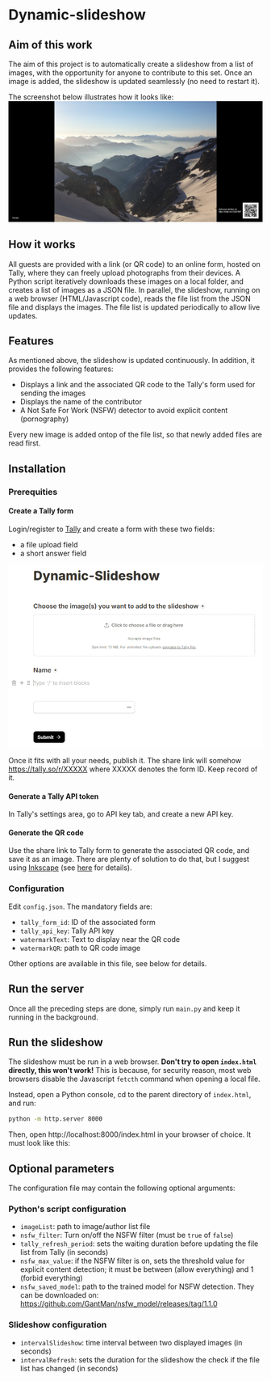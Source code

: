 # Dynamic-slideshow

## Aim of this work
The aim of this project is to automatically create a slideshow from a list of images, with the opportunity for anyone to contribute to this set. 
Once an image is added, the slideshow is updated seamlessly (no need to restart it).

The screenshot below illustrates how it looks like:
![image](Screenshot_slideshow.png)

## How it works
All guests are provided with a link (or QR code) to an online form, hosted on Tally, where they can freely upload photographs from their devices. 
A Python script iteratively downloads these images on a local folder, and creates a list of images as a JSON file.
In parallel, the slideshow, running on a web browser (HTML/Javascript code), reads the file list from the JSON file and 
displays the images. The file list is updated periodically to allow live updates.

## Features
As mentioned above, the slideshow is updated continuously. In addition, it provides the following features:
 - Displays a link and the associated QR code to the Tally's form used for sending the images
 - Displays the name of the contributor
 - A Not Safe For Work (NSFW) detector to avoid explicit content (pornography)

Every new image is added ontop of the file list, so that newly added files are read first.

## Installation
### Prerequities
#### Create a Tally form
Login/register to [Tally](https://tally.so/) and create a form with these two fields:
 - a file upload field
 - a short answer field

![image](Screenshot_fields.png)

Once it fits with all your needs, publish it. The share link will somehow https://tally.so/r/XXXXX where XXXXX denotes 
the form ID. Keep record of it.

#### Generate a Tally API token
In Tally's settings area, go to API key tab, and create a new API key.

#### Generate the QR code
Use the share link to Tally form to generate the associated QR code, and save it as an image. There are plenty of 
solution to do that, but I suggest using [Inkscape](https://inkscape.org/fr/) 
(see [here](https://www.youtube.com/watch?v=Ak_tYjtAKWc) for details).

### Configuration
Edit ``config.json``. The mandatory fields are:

 - ``tally_form_id``: ID of the associated form
 - ``tally_api_key``: Tally API key
 - ``watermarkText``: Text to display near the QR code
 - ``watermarkQR``: path to QR code image

Other options are available in this file, see below for details.

## Run the server
Once all the preceding steps are done, simply run ``main.py`` and keep it running in the background.

## Run the slideshow
The slideshow must be run in a web browser. **Don't try to open ``index.html`` directly, this won't work!**
This is because, for security reason, most web browsers disable the Javascript ``fetcth`` command when opening a local
file.

Instead, open a Python console, cd to the parent directory of ``index.html``, and run:

````bash
python -m http.server 8000
````

Then, open http://localhost:8000/index.html in your browser of choice. It must look like this:

## Optional parameters
The configuration file may contain the following optional arguments:

### Python's script configuration
- ``imageList``: path to image/author list file
- ``nsfw_filter``: Turn on/off the NSFW filter (must be ``true`` of ``false``)
- ``tally_refresh_period``: sets the waiting duration before updating the file list from Tally (in seconds)
- ``nsfw_max_value``: if the NSFW filter is on, sets the threshold value for explicit content detection; it must be 
between (allow everything) and 1 (forbid everything)
- ``nsfw_saved_model``: path to the trained model for NSFW detection. They can be downloaded on:
https://github.com/GantMan/nsfw_model/releases/tag/1.1.0

### Slideshow configuration
- ``intervalSlideshow``: time interval between two displayed images (in seconds)
- ``intervalRefresh``: sets the duration for the slideshow the check if the file list has changed (in seconds)

